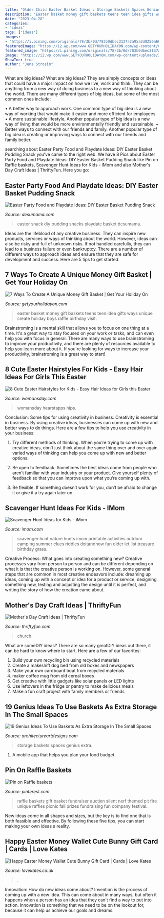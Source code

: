```yaml
---
title: "Older Child Easter Basket Ideas : Storage Baskets Spaces Genius Extra"
description: "Easter basket money gift baskets teens teen idea gifts ways unique create holiday boys raffle birthday visit"
date: "2023-04-28"
categories:
- "ideas"
tags: ["ideas"]
images:
- "https://i.pinimg.com/originals/78/3b/0d/783b0dbec3137a2a95a3d0256a6052b5.jpg"
featuredImage: "https://i2.wp.com/www.GETYOURHOLIDAYON.com/wp-content/uploads/2017/04/Easter-Basket-Money-333x500.jpg?resize=500%2C750"
featured_image: "https://i.pinimg.com/originals/78/3b/0d/783b0dbec3137a2a95a3d0256a6052b5.jpg"
image: "https://i2.wp.com/www.GETYOURHOLIDAYON.com/wp-content/uploads/2017/04/Easter-Basket-Money-333x500.jpg?resize=500%2C750"
ShowToc: true
author: "Jena Strosin"
---
```



What are big ideas?
What are big ideas? They are simply concepts or ideas that could have a major impact on how we live, work and think. They can be anything from a new way of doing business to a new way of thinking about the world.
There are many different types of big ideas, but some of the most common ones include: 

• A better way to approach work. One common type of big idea is a new way of working that would make it easier and more efficient for employees. 
• A more sustainable lifestyle. Another popular type of big idea is a new way of living that would be more environmentally friendly and sustainable. 
• Better ways to connect with our friends and family. Another popular type of big idea is creating or improving ways to connect with our friends and family better.

	

		
searching about Easter Party Food and Playdate Ideas: DIY Easter Basket Pudding Snack you've came to the right web. We have 8 Pics about Easter Party Food and Playdate Ideas: DIY Easter Basket Pudding Snack like Pin on Raffle baskets, Scavenger Hunt Ideas for Kids - iMom and also Mother&#039;s Day Craft Ideas | ThriftyFun. Here you go:
		
    
## Easter Party Food And Playdate Ideas: DIY Easter Basket Pudding Snack

<img loading=lazy src="http://i0.wp.com/www.desumama.com/wp-content/uploads/2015/03/easter-snacks-kids-dsm-2.jpg?resize=800%2C1200" onerror="this.onerror=null;this.src='https://tse3.mm.bing.net/th?id=OIP.Jvs2eTLwetkeNAPNpwY6IQHaLH&amp;pid=15.1';" alt="Easter Party Food and Playdate Ideas: DIY Easter Basket Pudding Snack">

_Source: desumama.com_

>easter snack diy pudding snacks playdate basket desumama. 

	

Ideas are the lifeblood of any creative business. They can inspire new products, services or ways of thinking about the world. However, ideas can also be risky and full of unknown risks. If not handled carefully, they can lead to a business failure or even bankruptcy. There are a number of different ways to approach ideas and ensure that they are safe for development and success. Here are 5 tips to get started:

    
## 7 Ways To Create A Unique Money Gift Basket | Get Your Holiday On

<img loading=lazy src="https://i2.wp.com/www.GETYOURHOLIDAYON.com/wp-content/uploads/2017/04/Easter-Basket-Money-333x500.jpg?resize=500%2C750" onerror="this.onerror=null;this.src='https://tse2.mm.bing.net/th?id=OIP.meXRDeqB1XUhs04BOJTjRgHaLH&amp;pid=15.1';" alt="7 Ways To Create A Unique Money Gift Basket | Get Your Holiday On">

_Source: getyourholidayon.com_

>easter basket money gift baskets teens teen idea gifts ways unique create holiday boys raffle birthday visit. 

	

Brainstroming is a mental skill that allows you to focus on one thing at a time. It's a great way to stay focused on your work or tasks, and can even help you with focus in general. There are many ways to use brainstroming to improve your productivity, and there are plenty of resources available to help you learn more about it. If you're looking for ways to increase your productivity, brainstroming is a great way to start!

    
## 8 Cute Easter Hairstyles For Kids - Easy Hair Ideas For Girls This Easter

<img loading=lazy src="https://hips.hearstapps.com/hmg-prod.s3.amazonaws.com/images/easter-hairstyle-kids-flower-braid-1518709838.jpg?crop=1xw:1xh;center,top&amp;resize=768:*" onerror="this.onerror=null;this.src='https://tse3.mm.bing.net/th?id=OIP.yz36mtGvHsDX12aElOQRdQHaLH&amp;pid=15.1';" alt="8 Cute Easter Hairstyles for Kids - Easy Hair Ideas for Girls this Easter">

_Source: womansday.com_

>womansday hearstapps hips. 

	

Conclusion: Some tips for using creativity in business.
Creativity is essential in business. By using creative ideas, businesses can come up with new and better ways to do things. Here are a few tips to help you use creativity in your business:
1. Try different methods of thinking. When you’re trying to come up with creative ideas, don’t just think about the same thing over and over again. varied ways of thinking can help you come up with new and better options.

2. Be open to feedback. Sometimes the best ideas come from people who aren’t familiar with your industry or your product. Give yourself plenty of feedback so that you can improve upon what you’re coming up with.

3. Be flexible. If something doesn’t work for you, don’t be afraid to change it or give it a try again later on.

    
## Scavenger Hunt Ideas For Kids - IMom

<img loading=lazy src="http://imom.com/wp-content/uploads/2014/06/imom_os_scavenger_hunt_600px_use.jpg" onerror="this.onerror=null;this.src='https://tse4.mm.bing.net/th?id=OIP.3fQZoKGHGCCOy6FflmyZiAHaJk&amp;pid=15.1';" alt="Scavenger Hunt Ideas for Kids - iMom">

_Source: imom.com_

>scavenger hunt nature hunts imom printable activities outdoor camping summer clues riddles doitandhow fun older let list treasure birthday grass. 

	

Creative Process: What goes into creating something new?
Creative processes vary from person to person and can be different depending on what it is that the creative person is working on. However, some general steps that are common in most creative endeavors include: dreaming up ideas, coming up with a concept or idea for a product or service, designing something new, testing and adjusting the design until it is perfect, and writing the story of how the creation came about.

    
## Mother&#039;s Day Craft Ideas | ThriftyFun

<img loading=lazy src="https://img.thrfun.com/img/014/888/paper_plate_mothers_day_craft_l3.jpg" onerror="this.onerror=null;this.src='https://tse2.mm.bing.net/th?id=OIP.J7bpk5nhkDgTxuIl8EkF8QAAAA&amp;pid=15.1';" alt="Mother&#039;s Day Craft Ideas | ThriftyFun">

_Source: thriftyfun.com_

>church. 

	

What are someDIY ideas?
There are so many greatDIY ideas out there, it can be hard to know where to start. Here are a few of our favorites: 
1. Build your own recycling bin using recycled materials 
2. Create a makeshift dog bed from old boxes and newspapers 
3. Make your own cardboard boat from recycled materials 
4. maker coffee mug from old cereal boxes 
5. Get creative with little gadgets like solar panels or LED lights 
6. Use leftovers in the fridge or pantry to make delicious meals 
7. Make a fun craft project with family members or friends 

    
## 19 Genius Ideas To Use Baskets As Extra Storage In The Small Spaces

<img loading=lazy src="https://www.architectureartdesigns.com/wp-content/uploads/2016/05/4-1.jpg" onerror="this.onerror=null;this.src='https://tse2.mm.bing.net/th?id=OIP.3XZFfS1UHQsZNbM7hcocpQHaLH&amp;pid=15.1';" alt="19 Genius Ideas To Use Baskets As Extra Storage In The Small Spaces">

_Source: architectureartdesigns.com_

>storage baskets spaces genius extra. 

	

1. A mobile app that helps you plan your food budget.

    
## Pin On Raffle Baskets

<img loading=lazy src="https://i.pinimg.com/originals/78/3b/0d/783b0dbec3137a2a95a3d0256a6052b5.jpg" onerror="this.onerror=null;this.src='https://tse1.mm.bing.net/th?id=OIP.lHV-leZBkQ3uo6IuaiPHVwHaJ4&amp;pid=15.1';" alt="Pin on Raffle baskets">

_Source: pinterest.com_

>raffle baskets gift basket fundraiser auction silent nerf themed pit fire unique raffles picnic fall prizes fundraising fun company festival. 

	

New ideas come in all shapes and sizes, but the key is to find one that is both feasible and effective. By following these five tips, you can start making your own ideas a reality.

    
## Happy Easter Money Wallet Cute Bunny Gift Card | Cards | Love Kates

<img loading=lazy src="https://images.esellerpro.com/3274/I/130/28/EMW009-Easter-Cards.JPG" onerror="this.onerror=null;this.src='https://tse1.mm.bing.net/th?id=OIP.HAz3AvT5wPwF2s7fJOhfqwHaOa&amp;pid=15.1';" alt="Happy Easter Money Wallet Cute Bunny Gift Card | Cards | Love Kates">

_Source: lovekates.co.uk_

>. 

	

Innovation: How do new ideas come about?
Invention is the process of coming up with a new idea. This can come about in many ways, but often it happens when a person has an idea that they can't find a way to put into action. Innovation is something that we need to be on the lookout for, because it can help us achieve our goals and dreams.

